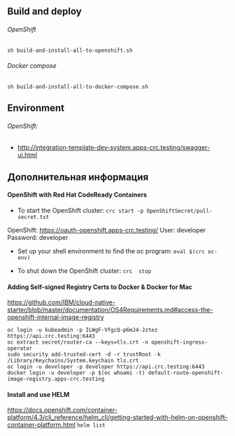 ## Build and deploy
###### OpenShift
```
sh build-and-install-all-to-openshift.sh
```

###### Docker compose
```
sh build-and-install-all-to-docker-compose.sh
```

## Environment
###### OpenShift:
- http://integration-template-dev-system.apps-crc.testing/swagger-ui.html

## Дополнительная информация
#### OpenShift with Red Hat CodeReady Containers
- To  start  the  OpenShift  cluster:
```crc start -p OpenShiftSecret/pull-secret.txt```

OpenShift: https://oauth-openshift.apps-crc.testing/
User:     developer       
Password: developer 

- Set up your shell environment to find the oc program:
```eval $(crc oc-env)```

- To  shut  down  the  OpenShift  cluster:
```crc  stop```

#### Adding Self-signed Registry Certs to Docker & Docker for Mac
https://github.com/IBM/cloud-native-starter/blob/master/documentation/OS4Requirements.md#access-the-openshift-internal-image-registry
```
oc login -u kubeadmin -p ILWgF-VfgcQ-p6mJ4-Jztez https://api.crc.testing:6443  
oc extract secret/router-ca --keys=tls.crt -n openshift-ingress-operator
sudo security add-trusted-cert -d -r trustRoot -k /Library/Keychains/System.keychain tls.crt
oc login -u developer -p developer https://api.crc.testing:6443
docker login -u developer -p $(oc whoami -t) default-route-openshift-image-registry.apps-crc.testing
```

#### Install and use HELM
https://docs.openshift.com/container-platform/4.3/cli_reference/helm_cli/getting-started-with-helm-on-openshift-container-platform.html
```helm list```





